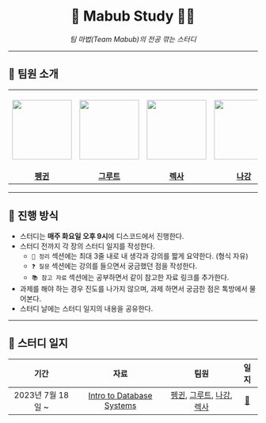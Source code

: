 <div align="center">
  <h1>🧙 Mabub Study 🧙‍♂️</h1>
  <p><i>팀 마법(Team Mabub)의 전공 깎는 스터디</i></p>
</div>

---

## 👋 팀원 소개

<table>
  <tr height="160px">
    <th align="center" width="150px">
      <a href="https://github.com/CoodingPenguin"><img height="120px" width="120px" src="https://avatars.githubusercontent.com/u/37505775?s=460&u=44732fef53503e63d47192ce5c2de747eff5f0c6&v=4"/>
    </th>
    <th align="center" width="150px">
      <a href="https://github.com/iamgroooooot"><img height="120px" width="120px" src="https://avatars.githubusercontent.com/u/38830620?v=4"/></a>
    </th>
    <th align="center" width="150px">
      <a href="https://github.com/jonyejin"><img height="120px" width="120px" src="https://avatars.githubusercontent.com/u/77298353?v=4"/></a>
    </th>
    <th align="center" width="150px">
      <a href="https://github.com/nagunt"><img height="120px" width="120px" src="https://avatars.githubusercontent.com/u/19218446?v=4"/></a>
    </th>
  </tr>
  <tr>
    <td align="center" width="150px">
      <a href="https://github.com/coodingpenguin"><strong>펭귄</strong></a>
    </td>
    <td align="center" width="150px">
      <a href="https://github.com/iamgroooooot"><strong>그루트</strong></a>
    </td>
    <td align="center" width="150px">
      <a href="https://github.com/jonyejin"><strong>렉사</strong></a>
    </td>
    <td align="center" width="150px">
      <a href="https://github.com/nagunt"><strong>나강</strong></a>
    </td>
  </tr>
</table>

---

## 📌 진행 방식

- 스터디는 **매주 화요일 오후 9시**에 디스코드에서 진행한다.
- 스터디 전까지 각 장의 스터디 일지를 작성한다.
  - `📝 정리` 섹션에는 최대 3줄 내로 내 생각과 강의를 짧게 요약한다. (형식 자유)
  - `❓ 질문` 섹션에는 강의를 들으면서 궁금했던 점을 작성한다.
  - `📚 참고 자료` 섹션에는 공부하면서 같이 참고한 자료 링크를 추가한다.
- 과제를 해야 하는 경우 진도를 나가지 않으며, 과제 하면서 궁금한 점은 톡방에서 물어본다.
- 스터디 날에는 스터디 일지의 내용을 공유한다.

---

## 📄 스터디 일지

<table>
  <thead>
    <tr>
      <th align="center">기간</th>
      <th align="center">자료</th>
      <th align="center">팀원</th>
      <th align="center">일지</th>
    </tr>
  </thead>
  <tbody>
    <tr>
      <td align="center">
        2023년 7월 18일 ~ 
      </td>
      <td align="center">
        <a href="https://youtube.com/playlist?list=PLSE8ODhjZXjaKScG3l0nuOiDTTqpfnWFf">Intro to Database Systems</a>
      </td>
      <td align="center">
        <a href="https://github.com/CoodingPenguin">펭귄</a>,
        <a href="https://github.com/iamgroooooot">그루트</a>,
        <a href="https://github.com/nagunt">나강</a>,
        <a href="https://github.com/jonyejin">렉사</a>
      </td>
      <td align="center">
        <a href="./01-cmu-intro-to-database-systems">📝</a>
      </td>
    </tr>
  </tbody>
</table>
